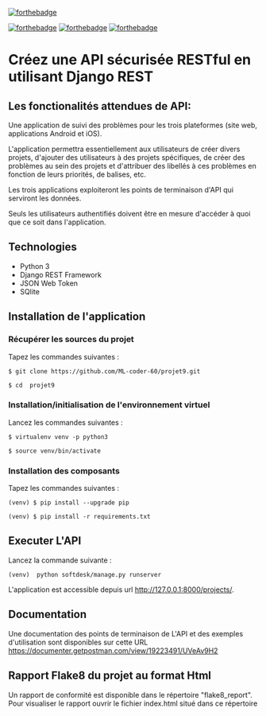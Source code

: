 [![forthebadge](https://forthebadge.com/images/badges/cc-0.svg)](https://forthebadge.com) 

[![forthebadge](https://img.shields.io/badge/Python-3776AB?style=for-the-badge&logo=python&logoColor=white)](https://img.shields.io) 
[![forthebadge](https://img.shields.io/badge/SQLite-07405E?style=for-the-badge&logo=sqlite&logoColor=white)](https://img.shields.io)
[![forthebadge](https://img.shields.io/badge/Django-092E20?style=for-the-badge&logo=django&logoColor=white)](https://img.shields.io)

# Créez une API sécurisée RESTful en utilisant Django REST

## Les fonctionalités attendues de API:

Une application de suivi des problèmes pour les trois plateformes 
(site web, applications Android et iOS).

L'application permettra essentiellement aux utilisateurs de créer divers projets, 
d'ajouter des utilisateurs à des projets spécifiques, de créer des problèmes au sein des projets et 
d'attribuer des libellés à ces problèmes en fonction de leurs priorités, de balises, etc.

Les trois applications exploiteront les points de terminaison d'API qui serviront les données.

Seuls les utilisateurs authentifiés doivent être en mesure d'accéder à quoi que ce soit dans l'application.

## Technologies

- Python 3
- Django REST Framework 
- JSON Web Token
- SQlite

## Installation de l'application

### Récupérer les sources du projet 
Tapez les commandes suivantes : 

`$ git clone https://github.com/ML-coder-60/projet9.git`

`$ cd  projet9`

### Installation/initialisation de l'environnement virtuel
 
Lancez les commandes suivantes :  

`$ virtualenv venv -p python3`

`$ source venv/bin/activate`

### Installation des composants

Tapez les commandes suivantes :

`(venv) $ pip install --upgrade pip`

`(venv) $ pip install -r requirements.txt`

## Executer L'API

Lancez la commande suivante : 

`(venv)  python softdesk/manage.py runserver`

L'application est accessible depuis url http://127.0.0.1:8000/projects/.


## Documentation 

Une documentation des points de terminaison de L'API et des exemples d'utilisation 
 sont disponibles sur cette URL https://documenter.getpostman.com/view/19223491/UVeAv9H2

## Rapport Flake8 du projet au format Html 

Un rapport de conformité est disponible dans le répertoire "flake8_report".
Pour visualiser le rapport ouvrir le fichier index.html situé dans ce répertoire